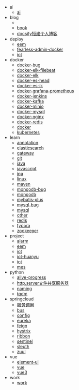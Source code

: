 <!-- docs/_sidebar.md --> 

* ai
  * [ai](ai.md)
* blog
  * [](/README.md)
  * [book](/blog/book.md)
  * [docsify搭建个人博客](/blog/docsify搭建个人博客.md)
* deploy
  * [eem](/deploy/eem.md)
  * [fearless-admin-docker](/deploy/fearless-admin-docker.md)
  * [iot](/deploy/iot.md)
* docker
  * [docker-bug](/docker/docker-bug.md)
  * [docker-elk-filebeat](/docker/docker-elk-filebeat.md)
  * [docker-elk](/docker/docker-elk.md)
  * [docker-es-head](/docker/docker-es-head.md)
  * [docker-es-ik](/docker/docker-es-ik.md)
  * [docker-grafana-prometheus](/docker/docker-grafana-prometheus.md)
  * [docker-jenkins](/docker/docker-jenkins.md)
  * [docker-kafka](/docker/docker-kafka.md)
  * [docker-minio](/docker/docker-minio.md)
  * [docker-mysql](/docker/docker-mysql.md)
  * [docker-nginx](/docker/docker-nginx.md)
  * [docker-redis](/docker/docker-redis.md)
  * [docker](/docker/docker.md)
  * [kubernetes](/docker/kubernetes.md)
* learn
  * [annotation](/learn/annotation.md)
  * [elasticsearch](/learn/elasticsearch.md)
  * [gateway](/learn/gateway.md)
  * [git](/learn/git.md)
  * [java](/learn/java.md)
  * [javascript](/learn/javascript.md)
  * [jpa](/learn/jpa.md)
  * [linux](/learn/linux.md)
  * [maven](/learn/maven.md)
  * [mongodb-bug](/learn/mongodb-bug.md)
  * [mongodb](/learn/mongdb.md)
  * [mybatis-plus](/learn/mybatis-plus.md)
  * [mysql-bug](/learn/mysql-bug.md)
  * [mysql](/learn/mysql.md)
  * [other](/learn/other.md)
  * [redis](/learn/redis.md)
  * [typora](/learn/typora.md)
  * [zookeeper](/zookeeper.md)
* project
  * [alarm](/project/alarm.md)
  * [eem](/project/eem.md)
  * [iot](/project/iot.md)
  * [iot-huanyu](/project/iot-huanyu.md)
  * [iot](/project/iot.md)
  * [mes](/project/mes.md)
* python
  * [alive-progress](/python/alive-progress.md)
  * [http.server文件共享服务器](/python/http.server文件共享服务器.md)
  * [naming](/python/naming.md)
  * [tqdm](/python/tqdm.md)
* springcloud
  * [服务调用](/springcloud/服务调用.md)
  * [bus](/springcloud/bus.md)
  * [config](/springcloud/config.md)
  * [eureka](/springcloud/eureka.md)
  * [feign](/springcloud/feign.md)
  * [hystrix](/springcloud/hystrix.md)
  * [ribbon](/springcloud/ribbon.md)
  * [sentinel](/springcloud/sentinel.md)
  * [sleuth](/springcloud/sleuth.md)
  * [zuul](/springcloud/zuul.md)
* vue
  * [element-ui](/vue/element-ui.md)
  * [vue](/vue/vue.md)
  * [vue3](/vue/vue3.md)
* work
  * [work](/work/work.md)
